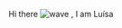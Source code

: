 Hi there ![wave](https://github.com/luscolari/luscolari/assets/141656103/f5c5c640-40ff-4e3a-a456-854e2b983fdf) , I am Luísa
